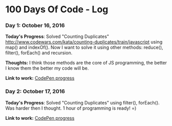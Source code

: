 # 100 Days Of Code - Log

### Day 1: October 16, 2016

**Today's Progress**: Solved "Counting Duplicates" http://www.codewars.com/kata/counting-duplicates/train/javascript using map() and indexOf(). Now I want to solve it using other methods: reduce(), filter(), forEach() and recursion.

**Thoughts:** I think those methods are the core of JS programming, the better I know them the better my code will be.

**Link to work:** [CodePen progress](http://codepen.io/tsalexey544/pen/ozPNbb)

### Day 2: October 17, 2016

**Today's Progress**: Solved "Counting Duplicates" using filter(), forEach(). Was harder then I thought. 1 hour of programming is ready! =)


**Link to work:** [CodePen progress](http://codepen.io/tsalexey544/pen/ozPNbb)
